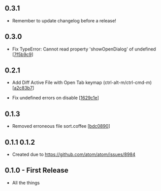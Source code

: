 ## 0.3.1
* Remember to update changelog before a release!

## 0.3.0
* Fix TypeError: Cannot read property 'showOpenDialog' of undefined [[7f5b9c9](https://github.com/SavageCore/atom-meld/commit/7f5b9c96f90e672a7a6a5db91d4a73e6bb58f979)]

## 0.2.1

* Add Diff Active File with Open Tab keymap (ctrl-alt-m/ctrl-cmd-m) [[a2c83b7](https://github.com/SavageCore/atom-meld/commit/a2c83b7de7f6f86b8efa966e35838e3c73590aba)]

* Fix undefined errors on disable [[1629c1e](https://github.com/SavageCore/atom-meld/commit/1629c1ef653417c4e100223e1ff3d45824a9ab38)]

## 0.1.3
* Removed erroneous file sort.coffee [[bdc0890](https://github.com/SavageCore/atom-meld/commit/bdc089090a9c8467f5e90678397c3eafe02eb6d7)]

## 0.1.1 0.1.2

* Created due to https://github.com/atom/atom/issues/8984

## 0.1.0 - First Release
* All the things
